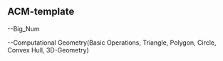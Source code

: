 ACM-template
----------------------------

--Big_Num

--Computational Geometry(Basic Operations, Triangle, Polygon, Circle, Convex Hull, 3D-Geometry)
